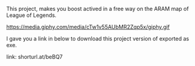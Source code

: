 This project, makes you boost actived in a free way on the ARAM map of League of Legends.


https://media.giphy.com/media/cTw1v55AUbMR2Zqp5x/giphy.gif


I gave you a link in below to download this project version of exported as exe.

link: shorturl.at/beBQ7


